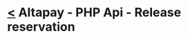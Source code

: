 [<](index.md) Altapay - PHP Api - Release reservation
=====================================================
